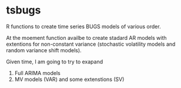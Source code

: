 tsbugs
======
R functions to create time series BUGS models of various order.

At the moement function availbe to create stadard AR models with extentions for non-constant variance (stochastic volatility models and random variance shift models).

Given time, I am going to try to exapand

  1) Full ARIMA models
  2) MV models (VAR) and some extenstions (SV)
